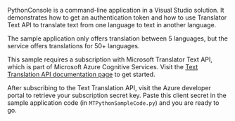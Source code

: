 PythonConsole is a command-line application in a Visual Studio solution. It demonstrates how to get an authentication token and how to use Translator Text API to translate text from one language to text in another language.

The sample application only offers translation between 5 languages, but the service offers translations for 50+ languages.

This sample requires a subscription with Microsoft Translator Text API, which is part of Microsoft Azure Cognitive Services. Visit the [Text Translation API documentation page](http://docs.microsofttranslator.com/text-translate.html) to get started.

After subscribing to the Text Translation API, visit the Azure developer portal to retrieve your subscription secret key. Paste this client secret in the sample application code (in `MTPythonSampleCode.py`) and you are ready to go.

